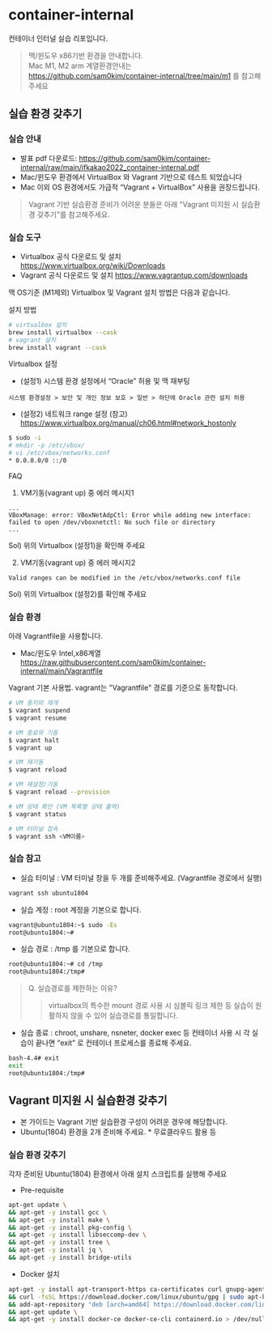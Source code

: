 # container-internal
컨테이너 인터널 실습 리포입니다.  
> 맥/윈도우 x86기반 환경을 안내합니다.  
Mac M1, M2 arm 계열환경안내는 https://github.com/sam0kim/container-internal/tree/main/m1 를 참고해 주세요 

## 실습 환경 갖추기
### 실습 안내
- 발표 pdf 다운로드: https://github.com/sam0kim/container-internal/raw/main/ifkakao2022_container-internal.pdf
- Mac/윈도우 환경에서 VirtualBox 와 Vagrant 기반으로 테스트 되었습니다  
- Mac 이외 OS 환경에서도 가급적 “Vagrant + VirtualBox” 사용을 권장드립니다.
> Vagrant 기반 실습환경 준비가 어려운 분들은 아래 "Vagrant 미지원 시 실습환경 갖추기"를 참고해주세요.

### 실습 도구 
- Virtualbox 공식 다운로드 및 설치 https://www.virtualbox.org/wiki/Downloads
- Vagrant 공식 다운로드 및 설치 https://www.vagrantup.com/downloads

맥 OS기준 (M1제외) Virtualbox 및 Vagrant 설치 방법은 다음과 같습니다.

설치 방법
```bash
# virtualbox 설치
brew install virtualbox --cask
# vagrant 설치
brew install vagrant --cask
```

Virtualbox 설정
- (설정1) 시스템 환경 설정에서 “Oracle” 허용 및 맥 재부팅
```
시스템 환경설정 > 보안 및 개인 정보 보호 > 일반 > 하단에 Oracle 관련 설치 허용
```
- (설정2) 네트워크 range 설정
  (참고) https://www.virtualbox.org/manual/ch06.html#network_hostonly
```bash
$ sudo -i
# mkdir -p /etc/vbox/
# vi /etc/vbox/networks.conf
* 0.0.0.0/0 ::/0
```
FAQ
1) VM기동(vagrant up) 중 에러 메시지1
```
...
VBoxManage: error: VBoxNetAdpCtl: Error while adding new interface: failed to open /dev/vboxnetctl: No such file or directory
...
```
Sol) 위의 Virtualbox (설정1)을 확인해 주세요

2) VM기동(vagrant up) 중 에러 메시지2
```
Valid ranges can be modified in the /etc/vbox/networks.conf file
```
Sol) 위의 Virtualbox (설정2)를 확인해 주세요

### 실습 환경
아래 Vagrantfile을 사용합니다.
- Mac/윈도우 Intel,x86계열 https://raw.githubusercontent.com/sam0kim/container-internal/main/Vagrantfile  

Vagrant 기본 사용법. vagrant는 "Vagrantfile" 경로를 기준으로 동작합니다.
```bash
# VM 중지와 재개
$ vagrant suspend
$ vagrant resume

# VM 종료와 기동
$ vagrant halt
$ vagrant up

# VM 재기동
$ vagrant reload

# VM 재설정/기동
$ vagrant reload --provision

# VM 상태 확인 (VM 목록별 상태 출력)
$ vagrant status

# VM 터미널 접속
$ vagrant ssh <VM이름>
```

### 실습 참고
- 실습 터미널 : VM 터미널 창을 두 개를 준비해주세요. (Vagrantfile 경로에서 실행)
```bash
vagrant ssh ubuntu1804
```
- 실습 계정 : root 계정을 기본으로 합니다.
```bash
vagrant@ubuntu1804:~$ sudo -Es
root@ubuntu1804:~#
```
- 실습 경로 : /tmp 를 기본으로 합니다.
```bash
root@ubuntu1804:~# cd /tmp
root@ubuntu1804:/tmp#
```
> Q. 실습경로를 제한하는 이유? 
> > virtualbox의 특수한 mount 경로 사용 시 심볼릭 링크 제한 등 실습이 원활하지 않을 수 있어 실습경로를 통일합니다.
- 실습 종료 : chroot, unshare, nsneter, docker exec 등 컨테이너 사용 시 각 실습이 끝나면 “exit” 로 컨테이너 프로세스를 종료해 주세요.
```bash
bash-4.4# exit
exit
root@ubuntu1804:/tmp#
```

## Vagrant 미지원 시 실습환경 갖추기
- 본 가이드는 Vagrant 기반 실습환경 구성이 어려운 경우에 해당합니다.
- Ubuntu(1804) 환경을 2개 준비해 주세요. * 무료클라우드 활용 등

### 실습 환경 갖추기 
각자 준비된 Ubuntu(1804) 환경에서 아래 설치 스크립트를 실행해 주세요
- Pre-requisite
```bash 
apt-get update \
&& apt-get -y install gcc \
&& apt-get -y install make \
&& apt-get -y install pkg-config \
&& apt-get -y install libseccomp-dev \
&& apt-get -y install tree \
&& apt-get -y install jq \
&& apt-get -y install bridge-utils
```
- Docker 설치
```bash 
apt-get -y install apt-transport-https ca-certificates curl gnupg-agent software-properties-common > /dev/null 2>&1 \
&& curl -fsSL https://download.docker.com/linux/ubuntu/gpg | sudo apt-key add - \
&& add-apt-repository "deb [arch=amd64] https://download.docker.com/linux/ubuntu $(lsb_release -cs) stable" \
&& apt-get update \
&& apt-get -y install docker-ce docker-ce-cli containerd.io > /dev/null 2>&1
```
